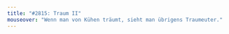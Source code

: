```yaml
---
title: "#2815: Traum II"
mouseover: "Wenn man von Kühen träumt, sieht man übrigens Traumeuter."
---
```

